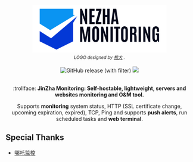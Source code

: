 <div align="center">
  <br>
  <img width="360" style="max-width:80%" src="resource/static/brand.svg" title="金吒监控 JinZha Monitoring">
  <br>
  <small><i>LOGO designed by <a href="https://xio.ng" target="_blank">熊大</a> .</i></small>
  <br><br>
<img alt="GitHub release (with filter)" src="https://img.shields.io/github/v/release/ysicing/jinzha?color=brightgreen&style=for-the-badge&logo=github&label=Dashboard">&nbsp;<img src="https://img.shields.io/github/actions/workflow/status/ysicing/jinzha/ci.yml?label=Agent%20CI&logo=github&style=for-the-badge">
  <br>
  <br>
  <p>:trollface: <b>JinZha Monitoring: Self-hostable, lightweight, servers and websites monitoring and O&M tool.</b></p>
  <p>Supports <b>monitoring</b> system status, HTTP (SSL certificate change, upcoming expiration, expired), TCP, Ping and supports <b>push alerts</b>, run scheduled tasks and <b>web terminal</b>.</p>
</div>

## Special Thanks
- [哪吒监控](https://github.com/nezhahq)


